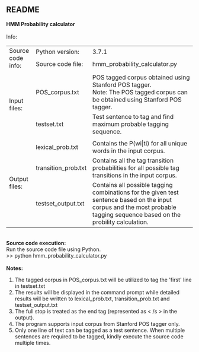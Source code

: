 README
------
<b>HMM Probability calculator</b>
<br><br>
Info:
<table>
  <tr>
    <td rowspan="2">Source code info:</td>
    <td>Python version:</td>
    <td>3.7.1</td>
  </tr>
  <tr>
    <td>Source code file:</td>
    <td>hmm_probability_calculator.py</td>
  </tr>
  <tr>
    <td colspan="3"></td>
  </tr>
  <tr></tr>
  <tr>
    <td rowspan="2">Input files:</td>
    <td>POS_corpus.txt</td>
    <td>POS tagged corpus obtained using Stanford POS tagger.<br>
        Note: The POS tagged corpus can be obtained using Stanford POS tagger.</td>
  </tr>
  <tr>
    <td>testset.txt</td>
    <td>Test sentence to tag and find maximum probable tagging sequence.</td>
  </tr>
  <tr>
    <td colspan="3"></td>
  </tr>
  <tr></tr>
  <tr>
    <td rowspan="3">Output files:</td>
    <td>lexical_prob.txt</td>
    <td>Contains the P(wi|ti) for all unique words in the input corpus.</td>
  </tr>
  <tr>
    <td>transition_prob.txt</td>
    <td>Contains all the tag transition probabilities for all possible tag transitions in the input corpus.</td>
  </tr>
  <tr>
    <td>testset_output.txt</td>
    <td>Contains all possible tagging combinations for the given test sentence based on the input corpus and the most probable tagging sequence based on the probility calculation.</td>
  </tr>
</table>
<br>
<b>Source code execution:</b>
<br>
Run the source code file using Python.
<br>
>> python hmm_probability_calculator.py
<br><br>
<b>Notes:</b>
<ol>
  <li>The tagged corpus in POS_corpus.txt will be utilized to tag the 'first' line in testset.txt</li>
  <li>The results will be displayed in the command prompt while detailed results will be written to lexical_prob.txt, transition_prob.txt and testset_output.txt</li>
  <li>The full stop is treated as the end tag (represented as < /s > in the output).</li>
  <li>The program supports input corpus from Stanford POS tagger only.</li>
  <li>Only one line of text can be tagged as a test sentence. When multiple sentences are required to be tagged, kindly execute the source code multiple times.</li>
</ol>
